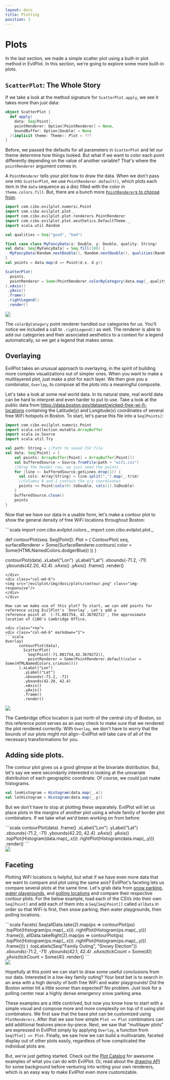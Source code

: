 ```yaml
---
layout: docs
title: Plotting
position: 3
---
```


# Plots

In the last section, we made a simple scatter plot using a built-in plot method in EvilPlot. In this section, we're
going to explore some more built-in plots.

## `ScatterPlot`: The Whole Story

If we take a look at the method signature for `ScatterPlot.apply`, we see it takes more than just data:
```scala
object ScatterPlot {
  def apply(
    data: Seq[Point],
    pointRenderer: Option[PointRenderer] = None,
    boundBuffer: Option[Double] = None
  )(implicit theme: Theme): Plot = ???
}
```

Before, we passed the defaults for all parameters in `ScatterPlot` and let our theme determine how things looked.
But what if we want to color each point differently depending on the value of another variable? That's where the
`pointRenderer` argument comes in.

A `PointRenderer` tells your plot how to draw the data. When we don't pass one into `ScatterPlot`, we use
`PointRenderer.default()`, which plots each item in the `data` sequence as a disc filled with the color in
`theme.colors.fill`. But, there are a bunch more [`PointRenderer`s to choose from](/evilplot/scaladoc/jvm/com/cibo/evilplot/plot/renderers/PointRenderer$.html).

<div class="row">
<div class="col-md-6" markdown="1">

```scala
import com.cibo.evilplot.numeric.Point
import com.cibo.evilplot.plot._
import com.cibo.evilplot.plot.renderers.PointRenderer
import com.cibo.evilplot.plot.aesthetics.DefaultTheme._
import scala.util.Random

val qualities = Seq("good", "bad")

final case class MyFancyData(x: Double, y: Double, quality: String)
val data: Seq[MyFancyData] = Seq.fill(100) {
  MyFancyData(Random.nextDouble(), Random.nextDouble(), qualities(Random.nextInt(2)))
}
val points = data.map(d => Point(d.x, d.y))

ScatterPlot(
  points,
  pointRenderer = Some(PointRenderer.colorByCategory(data.map(_.quality)))
).xAxis()
 .yAxis()
 .frame()
 .rightLegend()
 .render()
```
</div>
<div class="col-md-6">
  <img src="/evilplot/img/docs/plots/pointrenderer.png" class="img-responsive"/>
</div>
</div>

The `colorByCategory` point renderer handled our categories for us. You'll notice we included a call to `.rightLegend()`
as well. The renderer is able to add our categories and their associated aesthetics to a context for a legend
automatically, so we get a legend that makes sense.

## Overlaying

EvilPlot takes an unusual approach to overlaying, in the spirit of building more complex visualizations out of simpler
ones. When you want to make a multilayered plot, just make a plot for each layer. We then give you a combinator,
`Overlay`, to compose all the plots into a meaningful composite.

Let's take a look at some real world data. In its natural state, real world data can be hard to interpret and even harder
to put to use. Take a look at the public data from https://data.boston.gov/dataset/wicked-free-wi-fi-locations
containing the Latitude(y) and Longitude(x) coordinates of several free WiFi hotspots in Boston. To start, let's parse this
file into a `Seq[Points]`:

```scala
import com.cibo.evilplot.numeric.Point
import scala.collection.mutable.ArrayBuffer
import scala.io.Source
import scala.util.Try

val path: String = //Path to saved CSV file
val data: Seq[Point] = {
    val points: ArrayBuffer[Point] = ArrayBuffer[Point]()
    val bufferedSource = Source.fromFile(path + "wifi.csv")
    //Drop the header row, we just need the points
    for (line <- bufferedSource.getLines.drop(1)) {
      val cols: Array[String] = line.split(",").map(_.trim)
      //Columns 0 and 1 contain the x/y coordinates
      points += Point(cols(0).toDouble, cols(1).toDouble)
    }
    bufferedSource.close()
    points
}
```

Now that we have our data in a usable form, let's make a contour plot to show the general density of free WiFi locations
throughout Boston:

<div class="row">
<div class="col-md-6" markdown="1">
```scala
import com.cibo.evilplot.colors._
import com.cibo.evilplot.plot._

def contourPlot(seq: Seq[Point]): Plot = {
    ContourPlot(
      seq,
      surfaceRenderer = Some(SurfaceRenderer.contours(
        color = Some(HTMLNamedColors.dodgerBlue))
      ))
}

contourPlot(data)
    .xLabel("Lon")
    .yLabel("Lat")
    .xbounds(-71.2, -71)
    .ybounds(42.20, 42.4)
    .xAxis()
    .yAxis()
    .frame()
    .render()
```
</div>
<div class="col-md-6">
<img src="/evilplot/img/docs/plots/contour.png" class="img-responsive"/>
</div>
</div>

How can we make use of this plot? To start, we can add points for reference using EvilPlot's `Overlay`. Let's add a
reference point at `(-71.081754, 42.3670272)`, the approximate location of CiBO's Cambridge Office.

<div class="row">
<div class="col-md-6" markdown="1">
```scala
Overlay(
      contourPlot(data),
        ScatterPlot(
          Seq(Point(-71.081754,42.3670272)),
          pointRenderer = Some(PointRenderer.default(color = Some(HTMLNamedColors.crimson))))
      ).xLabel("Lon")
        .yLabel("Lat")
        .xbounds(-71.2, -71)
        .ybounds(42.20, 42.4)
        .xAxis()
        .yAxis()
        .frame()
        .render()
```
</div>
<div class="col-md-6">
<img src="/evilplot/img/docs/plots/withinitialpoint.png" class="img-responsive"/>
</div>
</div>

The Cambridge office location is just north of the central city of Boston, so this reference point serves as an easy
check to make sure that we rendered the plot rendered correctly. With `Overlay`, we don't have to worry that the bounds of
our plots might not align--EvilPlot will take care of all of the necessary transformations for you.

## Adding side plots.

The contour plot gives us a good glimpse at the bivariate distribution. But, let's say we were secondarily interested in
looking at the univariate distribution of each geographic coordinate. Of course, we _could_ just make histograms.

```scala
val lonHistogram = Histogram(data.map(_.x))
val latHistogram = Histogram(data.map(_.y))
```

But we don't have to stop at plotting these separately. EvilPlot will let us place plots in the margins of another plot
using a whole family of border plot combinators. If we take what we'd been working on from before:

<div class="row">
<div class="col-md-6" markdown="1">
```scala
contourPlot(data)
        .frame()
        .xLabel("Lon")
        .yLabel("Lat")
        .xbounds(-71.2, -71)
        .ybounds(42.20, 42.4)
        .xAxis()
        .yAxis()
        .topPlot(Histogram(data.map(_.x)))
        .rightPlot(Histogram(data.map(_.y)))
        .render()
```
</div>
<div class="col-md-6">
  <img src="/evilplot/img/docs/plots/sideplots.png" class="img-responsive"/>
</div>
</div>

## Faceting

Plotting WiFi locations is helpful, but what if we have even more data that we want to compare and plot using the same
axis? EvilPlot's faceting lets us compare several plots at the same time. Let's grab data from
<a href="https://data.boston.gov/dataset/snow-emergency-parking">snow parking</a>,
<a href="https://data.boston.gov/dataset/tot-sprays">water playgrounds</a>,
and <a href="https://data.boston.gov/dataset/polling-locations-20171">polling locations</a> and compare their respective
contour plots. For the below example, load each of the CSVs into their
own `Seq[Point]` and add each of them into a `Seq[Seq[Point]]` called `allData` in order so that WiFi is first, then
snow parking, then water playgrounds, then polling locations.


<div class="row">
<div class="col-md-6" markdown="1">
```scala
Facets(
    Seq(allData.take(2).map(ps =>
        contourPlot(ps)
          .topPlot(Histogram(ps.map(_.x)))
          .rightPlot(Histogram(ps.map(_.y)))
          .frame()),
      allData.takeRight(2).map(ps =>
        contourPlot(ps)
        .topPlot(Histogram(ps.map(_.x)))
        .rightPlot(Histogram(ps.map(_.y)))
        .frame()))
  )
    .topLabels(Seq("Family Outing", "Snowy Election"))
    .xbounds(-71.2, -71)
    .ybounds(42.1, 42.4)
    .xAxis(tickCount = Some(4))
    .yAxis(tickCount = Some(4))
    .render()
```
</div>
<div class="col-md-6">
  <img src="/evilplot/img/docs/plots/facetedcontours.png" class="img-responsive"/>
</div>
</div>

Hopefully at this point we can start to draw some useful conclusions from our data. Interested in a low-key family outing?
Your best bet is to search in an area with a high density of both free WiFi and water playgrounds! Did the Boston winter hit a
little sooner than expected? No problem. Just look for a polling center near a highly dense emergency snow parking area.

These examples are a little contrived, but now you know how to start with a simple visual and compose more and more complexity
on top of it using plot combinators. We first saw that the base plot can be customized using `PlotRenderers`. After that
we saw how simple `Plot => Plot` combinators can add additional features piece-by-piece. Next, we saw that
"multilayer plots" are expressed in EvilPlot simply by applying `Overlay`, a function from `Seq[Plot] => Plot`.
Finally, we saw how we can build a multivariate, faceted display out of other plots easily, regardless of how
complicated the individual plots are.

But, we're just getting started. Check out the [Plot Catalog](plot-catalog.html) for awesome examples of what you can do
with EvilPlot. Or, read about the [drawing API](drawing-api.html) for some background before venturing into writing your
own renderers, which is an easy way to make EvilPlot even more customizable.
